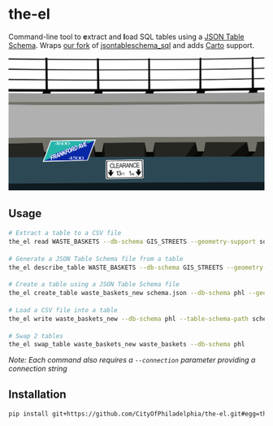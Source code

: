 # the-el
Command-line tool to **e**xtract and **l**oad SQL tables using a
[JSON Table Schema][table schema]. Wraps [our fork][fork] of
[jsontableschema_sql][jsontableschema_sql] and adds [Carto][carto]
support.

![vector art of market-frankford line structure](logo.png)

## Usage
```bash
# Extract a table to a CSV file
the_el read WASTE_BASKETS --db-schema GIS_STREETS --geometry-support sde-char --output-file waste_baskets.csv

# Generate a JSON Table Schema file from a table
the_el describe_table WASTE_BASKETS --db-schema GIS_STREETS --geometry-support sde-char --output-file schema.json

# Create a table using a JSON Table Schema file
the_el create_table waste_baskets_new schema.json --db-schema phl --geometry-support postgis

# Load a CSV file into a table
the_el write waste_baskets_new --db-schema phl --table-schema-path schema.json --geometry-support postgis --input-file waste_baskets.csv --skip-headers

# Swap 2 tables
the_el swap_table waste_baskets_new waste_baskets --db-schema phl
```
_Note: Each command also requires a `--connection` parameter providing a
connection string_

## Installation
```bash
pip install git+https://github.com/CityOfPhiladelphia/the-el.git#egg=the_el --process-dependency-links
```

[fork]: https://github.com/frictionlessdata/jsontableschema-sql-py/compare/master...CityOfPhiladelphia:master
[jsontableschema_sql]: https://github.com/frictionlessdata/jsontableschema-sql-py
[table schema]: http://frictionlessdata.io/guides/json-table-schema/
[carto]: https://carto.com
